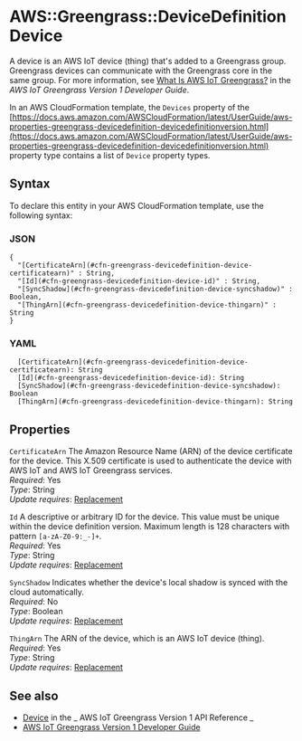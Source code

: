 # AWS::Greengrass::DeviceDefinition Device<a name="aws-properties-greengrass-devicedefinition-device"></a>

<a name="aws-properties-greengrass-devicedefinition-device-description"></a> A device is an AWS IoT device \(thing\) that's added to a Greengrass group\. Greengrass devices can communicate with the Greengrass core in the same group\. For more information, see [What Is AWS IoT Greengrass?](https://docs.aws.amazon.com/greengrass/latest/developerguide/what-is-gg.html) in the _AWS IoT Greengrass Version 1 Developer Guide_\.

<a name="aws-properties-greengrass-devicedefinition-device-inheritance"></a> In an AWS CloudFormation template, the `Devices` property of the [https://docs.aws.amazon.com/AWSCloudFormation/latest/UserGuide/aws-properties-greengrass-devicedefinition-devicedefinitionversion.html](https://docs.aws.amazon.com/AWSCloudFormation/latest/UserGuide/aws-properties-greengrass-devicedefinition-devicedefinitionversion.html) property type contains a list of `Device` property types\.

## Syntax<a name="aws-properties-greengrass-devicedefinition-device-syntax"></a>

To declare this entity in your AWS CloudFormation template, use the following syntax:

### JSON<a name="aws-properties-greengrass-devicedefinition-device-syntax.json"></a>

```
{
  "[CertificateArn](#cfn-greengrass-devicedefinition-device-certificatearn)" : String,
  "[Id](#cfn-greengrass-devicedefinition-device-id)" : String,
  "[SyncShadow](#cfn-greengrass-devicedefinition-device-syncshadow)" : Boolean,
  "[ThingArn](#cfn-greengrass-devicedefinition-device-thingarn)" : String
}
```

### YAML<a name="aws-properties-greengrass-devicedefinition-device-syntax.yaml"></a>

```
  [CertificateArn](#cfn-greengrass-devicedefinition-device-certificatearn): String
  [Id](#cfn-greengrass-devicedefinition-device-id): String
  [SyncShadow](#cfn-greengrass-devicedefinition-device-syncshadow): Boolean
  [ThingArn](#cfn-greengrass-devicedefinition-device-thingarn): String
```

## Properties<a name="aws-properties-greengrass-devicedefinition-device-properties"></a>

`CertificateArn` <a name="cfn-greengrass-devicedefinition-device-certificatearn"></a>
The Amazon Resource Name \(ARN\) of the device certificate for the device\. This X\.509 certificate is used to authenticate the device with AWS IoT and AWS IoT Greengrass services\.  
_Required_: Yes  
_Type_: String  
_Update requires_: [Replacement](https://docs.aws.amazon.com/AWSCloudFormation/latest/UserGuide/using-cfn-updating-stacks-update-behaviors.html#update-replacement)

`Id` <a name="cfn-greengrass-devicedefinition-device-id"></a>
A descriptive or arbitrary ID for the device\. This value must be unique within the device definition version\. Maximum length is 128 characters with pattern `[a-zA-Z0-9:_-]+`\.  
_Required_: Yes  
_Type_: String  
_Update requires_: [Replacement](https://docs.aws.amazon.com/AWSCloudFormation/latest/UserGuide/using-cfn-updating-stacks-update-behaviors.html#update-replacement)

`SyncShadow` <a name="cfn-greengrass-devicedefinition-device-syncshadow"></a>
Indicates whether the device's local shadow is synced with the cloud automatically\.  
_Required_: No  
_Type_: Boolean  
_Update requires_: [Replacement](https://docs.aws.amazon.com/AWSCloudFormation/latest/UserGuide/using-cfn-updating-stacks-update-behaviors.html#update-replacement)

`ThingArn` <a name="cfn-greengrass-devicedefinition-device-thingarn"></a>
The ARN of the device, which is an AWS IoT device \(thing\)\.  
_Required_: Yes  
_Type_: String  
_Update requires_: [Replacement](https://docs.aws.amazon.com/AWSCloudFormation/latest/UserGuide/using-cfn-updating-stacks-update-behaviors.html#update-replacement)

## See also<a name="aws-properties-greengrass-devicedefinition-device--seealso"></a>

- [Device](https://docs.aws.amazon.com/greengrass/latest/apireference/definitions-device.html) in the _ AWS IoT Greengrass Version 1 API Reference _
- [AWS IoT Greengrass Version 1 Developer Guide](https://docs.aws.amazon.com/greengrass/latest/developerguide/)
